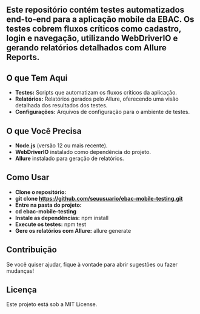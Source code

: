 ## Este repositório contém testes automatizados end-to-end para a aplicação mobile da EBAC. Os testes cobrem fluxos críticos como cadastro, login e navegação, utilizando WebDriverIO e gerando relatórios detalhados com Allure Reports.

## O que Tem Aqui
- **Testes:** Scripts que automatizam os fluxos críticos da aplicação.
- **Relatórios:** Relatórios gerados pelo Allure, oferecendo uma visão detalhada dos resultados dos testes.
- **Configurações:** Arquivos de configuração para o ambiente de testes.
  
## O que Você Precisa
- **Node.js** (versão 12 ou mais recente).
- **WebDriverIO** instalado como dependência do projeto.
- **Allure** instalado para geração de relatórios.

## Como Usar
- **Clone o repositório:**
- **git clone https://github.com/seuusuario/ebac-mobile-testing.git**
- **Entre na pasta do projeto:**
- **cd ebac-mobile-testing**
- **Instale as dependências:**
npm install
- **Execute os testes:**
npm test
- **Gere os relatórios com Allure:**
allure generate

## Contribuição
Se você quiser ajudar, fique à vontade para abrir sugestões ou fazer mudanças!

## Licença
Este projeto está sob a MIT License.
